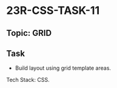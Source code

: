# 23R-CSS-TASK-11

## Topic: GRID

## Task

* Build layout using grid template areas.

Tech Stack: CSS.
